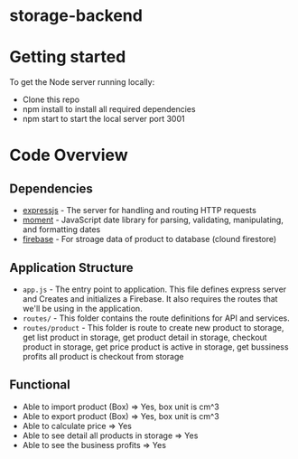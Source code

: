 # storage-backend

# Getting started 
To get the Node server running locally:

- Clone this repo
- npm install to install all required dependencies
- npm start to start the local server port 3001

# Code Overview

## Dependencies

- [expressjs](https://github.com/expressjs/express) - The server for handling and routing HTTP requests
- [moment](https://github.com/moment/moment/) - JavaScript date library for parsing, validating, manipulating, and formatting dates
- [firebase](https://github.com/firebase/firebase-js-sdk) - For stroage data of product to database (clound firestore)

## Application Structure

- `app.js` - The entry point to application. This file defines express server and Creates and initializes a Firebase. It also requires the routes that we'll be using in the application.
- `routes/` - This folder contains the route definitions for API and services.
- `routes/product` - This folder is route to create new product to storage, get list product in storage, get product detail in storage, checkout product in storage, get price product is active in storage, get bussiness profits all product is checkout from storage

## Functional

- Able to import product (Box) => Yes, box unit is cm^3
- Able to export product (Box) => Yes, box unit is cm^3
- Able to calculate price => Yes
- Able to see detail all products in storage => Yes 
- Able to see the business profits => Yes 